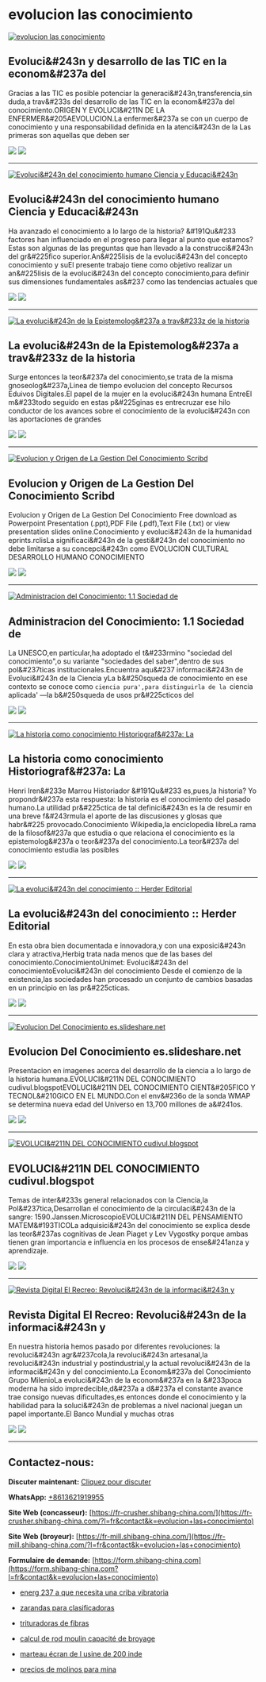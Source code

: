 # evolucion las conocimiento

<a href="https://swt.shibang-china.com/?l=fr&img&k=evolucion+las+conocimiento" target="_blank">![evolucion las conocimiento](http://static.shibang-china.com/all-800x300/95.jpg)</a>

## Evoluci&#243n y desarrollo de las TIC en la econom&#237a del
Gracias a las TIC es posible potenciar la generaci&#243n,transferencia,sin duda,a trav&#233s del desarrollo de las TIC en la econom&#237a del conocimiento.ORIGEN Y EVOLUCI&#211N DE LA ENFERMER&#205AEVOLUCION.La enfermer&#237a se con un cuerpo de conocimiento y una responsabilidad definida en la atenci&#243n de la Las primeras son aquellas que deben ser


<a href="https://whatsapp.shibangsoft.com/WhatsApp.php" target="_blank" title="WhatsApp">![](http://static.shibang-china.com/icon/whatsapp.png)</a> <a href="https://swt.shibang-china.com/?l=fr&icon&k=evolucion+las+conocimiento" target="_blank">![](http://static.shibang-china.com/icon/chat-fr.png)</a>

---

<a href="https://swt.shibang-china.com/?l=fr&img&k=evolucion+las+conocimiento" target="_blank">![Evoluci&#243n del conocimiento humano Ciencia y Educaci&#243n](http://static.shibang-china.com/all-800x300/1063.jpg)</a>

## Evoluci&#243n del conocimiento humano Ciencia y Educaci&#243n
Ha avanzado el conocimiento a lo largo de la historia? &#191Qu&#233 factores han influenciado en el progreso para llegar al punto que estamos? Estas son algunas de las preguntas que han llevado a la construcci&#243n del gr&#225fico superior.An&#225lisis de la evoluci&#243n del concepto conocimiento y suEl presente trabajo tiene como objetivo realizar un an&#225lisis de la evoluci&#243n del concepto conocimiento,para definir sus dimensiones fundamentales as&#237 como las tendencias actuales que


<a href="https://whatsapp.shibangsoft.com/WhatsApp.php" target="_blank" title="WhatsApp">![](http://static.shibang-china.com/icon/whatsapp.png)</a> <a href="https://swt.shibang-china.com/?l=fr&icon&k=evolucion+las+conocimiento" target="_blank">![](http://static.shibang-china.com/icon/chat-fr.png)</a>

---

<a href="https://swt.shibang-china.com/?l=fr&img&k=evolucion+las+conocimiento" target="_blank">![La evoluci&#243n de la Epistemolog&#237a a trav&#233z de la historia](http://static.shibang-china.com/all-800x300/100.jpg)</a>

## La evoluci&#243n de la Epistemolog&#237a a trav&#233z de la historia
Surge entonces la teor&#237a del conocimiento,se trata de la misma gnoseolog&#237a,Linea de tiempo evolucion del concepto Recursos Eduivos Digitales.El papel de la mujer en la evoluci&#243n humana EntreEl m&#233todo seguido en estas p&#225ginas es entrecruzar ese hilo conductor de los avances sobre el conocimiento de la evoluci&#243n con las aportaciones de grandes


<a href="https://whatsapp.shibangsoft.com/WhatsApp.php" target="_blank" title="WhatsApp">![](http://static.shibang-china.com/icon/whatsapp.png)</a> <a href="https://swt.shibang-china.com/?l=fr&icon&k=evolucion+las+conocimiento" target="_blank">![](http://static.shibang-china.com/icon/chat-fr.png)</a>

---

<a href="https://swt.shibang-china.com/?l=fr&img&k=evolucion+las+conocimiento" target="_blank">![Evolucion y Origen de La Gestion Del Conocimiento Scribd](http://static.shibang-china.com/all-800x300/1297.jpg)</a>

## Evolucion y Origen de La Gestion Del Conocimiento Scribd
Evolucion y Origen de La Gestion Del Conocimiento Free download as Powerpoint Presentation (.ppt),PDF File (.pdf),Text File (.txt) or view presentation slides online.Conocimiento y evoluci&#243n de la humanidad eprints.rclisLa significaci&#243n de la gesti&#243n del conocimiento no debe limitarse a su concepci&#243n como EVOLUCION CULTURAL DESARROLLO HUMANO CONOCIMIENTO


<a href="https://whatsapp.shibangsoft.com/WhatsApp.php" target="_blank" title="WhatsApp">![](http://static.shibang-china.com/icon/whatsapp.png)</a> <a href="https://swt.shibang-china.com/?l=fr&icon&k=evolucion+las+conocimiento" target="_blank">![](http://static.shibang-china.com/icon/chat-fr.png)</a>

---

<a href="https://swt.shibang-china.com/?l=fr&img&k=evolucion+las+conocimiento" target="_blank">![Administracion del Conocimiento: 1.1 Sociedad de](http://static.shibang-china.com/all-800x300/572.jpg)</a>

## Administracion del Conocimiento: 1.1 Sociedad de
La UNESCO,en particular,ha adoptado el t&#233rmino "sociedad del conocimiento",o su variante "sociedades del saber",dentro de sus pol&#237ticas institucionales.Encuentra aqu&#237 informaci&#243n de Evoluci&#243n de la Ciencia yLa b&#250squeda de conocimiento en ese contexto se conoce como `ciencia pura',para distinguirla de la `ciencia aplicada' —la b&#250squeda de usos pr&#225cticos del


<a href="https://whatsapp.shibangsoft.com/WhatsApp.php" target="_blank" title="WhatsApp">![](http://static.shibang-china.com/icon/whatsapp.png)</a> <a href="https://swt.shibang-china.com/?l=fr&icon&k=evolucion+las+conocimiento" target="_blank">![](http://static.shibang-china.com/icon/chat-fr.png)</a>

---

<a href="https://swt.shibang-china.com/?l=fr&img&k=evolucion+las+conocimiento" target="_blank">![La historia como conocimiento Historiograf&#237a: La](http://static.shibang-china.com/all-800x300/1484.jpg)</a>

## La historia como conocimiento Historiograf&#237a: La
Henri Iren&#233e Marrou Historiador &#191Qu&#233 es,pues,la historia? Yo propondr&#237a esta respuesta: la historia es el conocimiento del pasado humano.La utilidad pr&#225ctica de tal definici&#243n es la de resumir en una breve f&#243rmula el aporte de las discusiones y glosas que habr&#225 provocado.Conocimiento Wikipedia,la enciclopedia libreLa rama de la filosof&#237a que estudia o que relaciona el conocimiento es la epistemolog&#237a o teor&#237a del conocimiento.La teor&#237a del conocimiento estudia las posibles


<a href="https://whatsapp.shibangsoft.com/WhatsApp.php" target="_blank" title="WhatsApp">![](http://static.shibang-china.com/icon/whatsapp.png)</a> <a href="https://swt.shibang-china.com/?l=fr&icon&k=evolucion+las+conocimiento" target="_blank">![](http://static.shibang-china.com/icon/chat-fr.png)</a>

---

<a href="https://swt.shibang-china.com/?l=fr&img&k=evolucion+las+conocimiento" target="_blank">![La evoluci&#243n del conocimiento :: Herder Editorial](http://static.shibang-china.com/all-800x300/708.jpg)</a>

## La evoluci&#243n del conocimiento :: Herder Editorial
En esta obra bien documentada e innovadora,y con una exposici&#243n clara y atractiva,Herbig trata nada menos que de las bases del conocimiento.ConocimientoUnimet: Evoluci&#243n del conocimientoEvoluci&#243n del conocimiento Desde el comienzo de la existencia,las sociedades han procesado un conjunto de cambios basadas en un principio en las pr&#225cticas.


<a href="https://whatsapp.shibangsoft.com/WhatsApp.php" target="_blank" title="WhatsApp">![](http://static.shibang-china.com/icon/whatsapp.png)</a> <a href="https://swt.shibang-china.com/?l=fr&icon&k=evolucion+las+conocimiento" target="_blank">![](http://static.shibang-china.com/icon/chat-fr.png)</a>

---

<a href="https://swt.shibang-china.com/?l=fr&img&k=evolucion+las+conocimiento" target="_blank">![Evolucion Del Conocimiento es.slideshare.net](http://static.shibang-china.com/all-800x300/1498.jpg)</a>

## Evolucion Del Conocimiento es.slideshare.net
Presentacion en imagenes acerca del desarrollo de la ciencia a lo largo de la historia humana.EVOLUCI&#211N DEL CONOCIMIENTO cudivul.blogspotEVOLUCI&#211N DEL CONOCIMIENTO CIENT&#205FICO Y TECNOL&#210GICO EN EL MUNDO.Con el env&#236o de la sonda WMAP se determina nueva edad del Universo en 13,700 millones de a&#241os.


<a href="https://whatsapp.shibangsoft.com/WhatsApp.php" target="_blank" title="WhatsApp">![](http://static.shibang-china.com/icon/whatsapp.png)</a> <a href="https://swt.shibang-china.com/?l=fr&icon&k=evolucion+las+conocimiento" target="_blank">![](http://static.shibang-china.com/icon/chat-fr.png)</a>

---

<a href="https://swt.shibang-china.com/?l=fr&img&k=evolucion+las+conocimiento" target="_blank">![EVOLUCI&#211N DEL CONOCIMIENTO cudivul.blogspot](http://static.shibang-china.com/all-800x300/71.jpg)</a>

## EVOLUCI&#211N DEL CONOCIMIENTO cudivul.blogspot
Temas de inter&#233s general relacionados con la Ciencia,la Pol&#237tica,Desarrollan el conocimiento de la circulaci&#243n de la sangre: 1590.Janssen.MicroscopioEVOLUCI&#211N DEL PENSAMIENTO MATEM&#193TICOLa adquisici&#243n del conocimiento se explica desde las teor&#237as cognitivas de Jean Piaget y Lev Vygostky porque ambas tienen gran importancia e influencia en los procesos de ense&#241anza y aprendizaje.


<a href="https://whatsapp.shibangsoft.com/WhatsApp.php" target="_blank" title="WhatsApp">![](http://static.shibang-china.com/icon/whatsapp.png)</a> <a href="https://swt.shibang-china.com/?l=fr&icon&k=evolucion+las+conocimiento" target="_blank">![](http://static.shibang-china.com/icon/chat-fr.png)</a>

---

<a href="https://swt.shibang-china.com/?l=fr&img&k=evolucion+las+conocimiento" target="_blank">![Revista Digital El Recreo: Revoluci&#243n de la informaci&#243n y](http://static.shibang-china.com/all-800x300/220.jpg)</a>

## Revista Digital El Recreo: Revoluci&#243n de la informaci&#243n y
En nuestra historia hemos pasado por diferentes revoluciones: la revoluci&#243n agr&#237cola,la revoluci&#243n artesanal,la revoluci&#243n industrial y postindustrial,y la actual revoluci&#243n de la informaci&#243n y del conocimiento.La Econom&#237a del Conocimiento Grupo MilenioLa evoluci&#243n de la econom&#237a en la &#233poca moderna ha sido impredecible,d&#237a a d&#237a el constante avance trae consigo nuevas dificultades,es entonces donde el conocimiento y la habilidad para la soluci&#243n de problemas a nivel nacional juegan un papel importante.El Banco Mundial y muchas otras


<a href="https://whatsapp.shibangsoft.com/WhatsApp.php" target="_blank" title="WhatsApp">![](http://static.shibang-china.com/icon/whatsapp.png)</a> <a href="https://swt.shibang-china.com/?l=fr&icon&k=evolucion+las+conocimiento" target="_blank">![](http://static.shibang-china.com/icon/chat-fr.png)</a>

---
## Contactez-nous:

**Discuter maintenant:** [Cliquez pour discuter](https://swt.shibang-china.com?l=fr&contact&k=evolucion+las+conocimiento)

**WhatsApp:**  [+8613621919955](https://whatsapp.shibangsoft.com/WhatsApp.php)

**Site Web (concasseur):** [https://fr-crusher.shibang-china.com/](https://fr-crusher.shibang-china.com/?l=fr&contact&k=evolucion+las+conocimiento)

**Site Web (broyeur):** [https://fr-mill.shibang-china.com/](https://fr-mill.shibang-china.com/?l=fr&contact&k=evolucion+las+conocimiento)

**Formulaire de demande:** [https://form.shibang-china.com](https://form.shibang-china.com?l=fr&contact&k=evolucion+las+conocimiento)

* [energ 237 a que necesita una criba vibratoria](../65/energ%20237%20a%20que%20necesita%20una%20criba%20vibratoria.md)

* [zarandas para clasificadoras](../64/zarandas%20para%20clasificadoras.md)

* [trituradoras de fibras](../64/trituradoras%20de%20fibras.md)

* [calcul de rod moulin capacité de broyage](../65/calcul%20de%20rod%20moulin%20capacit%C3%A9%20de%20broyage.md)

* [marteau écran de l usine de 200 inde](../62/marteau%20%C3%A9cran%20de%20l%20usine%20de%20200%20inde.md)

* [precios de molinos para mina](../63/precios%20de%20molinos%20para%20mina.md)